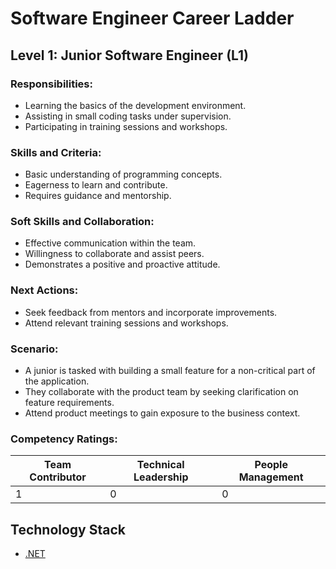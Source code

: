 # Software Engineer Career Ladder

## Level 1: Junior Software Engineer (L1)

### Responsibilities:
- Learning the basics of the development environment.
- Assisting in small coding tasks under supervision.
- Participating in training sessions and workshops.

### Skills and Criteria:
- Basic understanding of programming concepts.
- Eagerness to learn and contribute.
- Requires guidance and mentorship.

### Soft Skills and Collaboration:
- Effective communication within the team.
- Willingness to collaborate and assist peers.
- Demonstrates a positive and proactive attitude.

### Next Actions:
- Seek feedback from mentors and incorporate improvements.
- Attend relevant training sessions and workshops.

### Scenario:
- A junior is tasked with building a small feature for a non-critical part of the application.
- They collaborate with the product team by seeking clarification on feature requirements.
- Attend product meetings to gain exposure to the business context.

### Competency Ratings:
| Team Contributor | Technical Leadership | People Management |
| ---------------- | -------------------- | ----------------- |
|         1        |          0           |         0         |

## Technology Stack
- [.NET](Technology%20Stack/.Net/Level%201.md)
